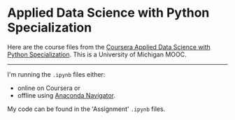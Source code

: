 # Applied Data Science with Python Specialization

Here are the course files from the [Coursera Applied Data Science with Python Specialization](https://www.coursera.org/specializations/data-science-python). This is a University of Michigan MOOC.

---

I'm running the `.ipynb` files either:
* online on Coursera or
* offline using [Anaconda Navigator](https://docs.anaconda.com/anaconda/navigator/).

My code can be found in the 'Assignment' `.ipynb` files.
